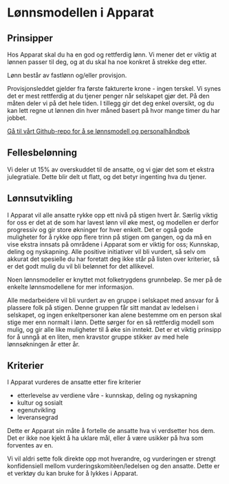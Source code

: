 <!--
Apparat company repository (c) by Håkon Nilsen, et.al.

Apparat company repository is licensed under a
Creative Commons Attribution 4.0 International License.

You should have received a copy of the license along with this
work. If not, see <http://creativecommons.org/licenses/by/4.0/>.
-->

# Lønnsmodellen i Apparat

## Prinsipper

Hos Apparat skal du ha en god og rettferdig lønn. Vi mener det er viktig at lønnen passer til deg, og at du skal ha noe konkret å strekke deg etter.

Lønn består av fastlønn og/eller provisjon.

Provisjonsleddet gjelder fra første fakturerte krone - ingen terskel. Vi synes det er mest rettferdig at du tjener penger når selskapet gjør det. På den måten deler vi på det hele tiden. I tillegg gir det deg enkel oversikt, og du kan lett regne ut lønnen din hver måned basert på hvor mange timer du har jobbet.

[Gå til vårt Github-repo for å se lønnsmodell og personalhåndbok](https://github.com/apparatno/company)

## Fellesbelønning

Vi deler ut 15% av overskuddet til de ansatte, og vi gjør det som et ekstra julegratiale. Dette blir delt ut flatt, og det betyr ingenting hva du tjener.

## Lønnsutvikling

I Apparat vil alle ansatte rykke opp ett nivå på stigen hvert år. Særlig viktig for oss er det at de som har lavest lønn vil øke mest, og modellen er derfor progressiv og gir store økninger for hver enkelt. Det er også gode muligheter for å rykke opp flere trinn på stigen om gangen, og da må en vise ekstra innsats på områdene i Apparat som er viktig for oss; Kunnskap, deling og nyskapning. Alle positive initiativer vil bli vurdert, så selv om akkurat det spesielle du har foretatt deg ikke står på listen over kriterier, så er det godt mulig du vil bli belønnet for det allikevel.

Noen lønnsmodeller er knyttet mot folketrygdens grunnbeløp. Se mer på de enkelte lønnsmodellene for mer informasjon.

Alle medarbeidere vil bli vurdert av en gruppe i selskapet med ansvar for å plassere folk på stigen. Denne gruppen får sitt mandat av ledelsen i selskapet, og ingen enkeltpersoner kan alene bestemme om en person skal stige mer enn normalt i lønn. Dette sørger for en så rettferdig modell som mulig, og gir alle like muligheter til å øke sin inntekt. Det er et viktig prinsipp for å unngå at en liten, men kravstor gruppe stikker av med hele lønnsøkningen år etter år.

## Kriterier

I Apparat vurderes de ansatte etter fire kriterier

- etterlevelse av verdiene våre - kunnskap, deling og nyskapning
- kultur og sosialt
- egenutvikling
- leveransegrad

Dette er Apparat sin måte å fortelle de ansatte hva vi verdsetter hos dem. Det er ikke noe kjekt å ha uklare mål, eller å være usikker på hva som forventes av en.

Vi vil aldri sette folk direkte opp mot hverandre, og vurderingen er strengt konfidensiell mellom vurderingskomitèen/ledelsen og den ansatte. Dette er et verktøy du kan bruke for å lykkes i Apparat.
